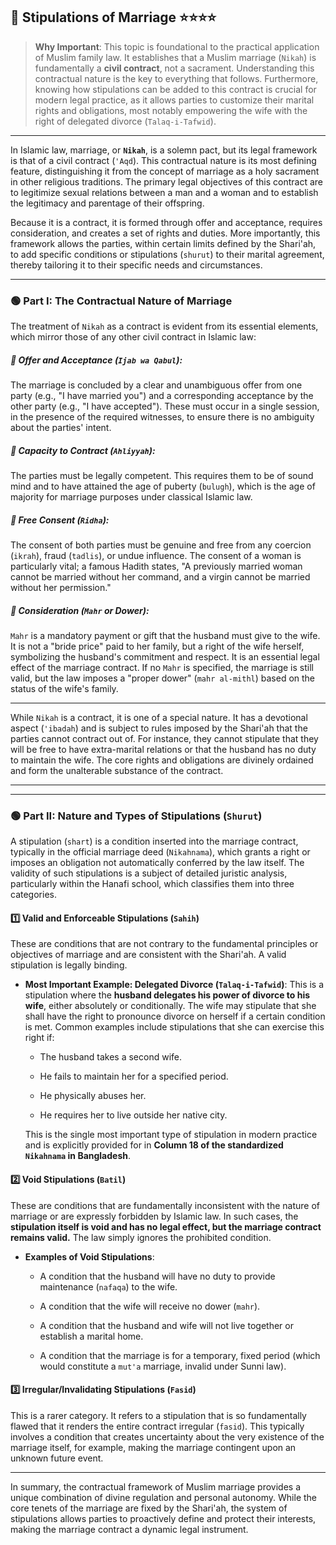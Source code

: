 ## 📌 Stipulations of Marriage ⭐⭐⭐⭐

>**Why Important**: This topic is foundational to the practical application of Muslim family law. It establishes that a Muslim marriage (`Nikah`) is fundamentally a **civil contract**, not a sacrament. Understanding this contractual nature is the key to everything that follows. Furthermore, knowing how stipulations can be added to this contract is crucial for modern legal practice, as it allows parties to customize their marital rights and obligations, most notably empowering the wife with the right of delegated divorce (`Talaq-i-Tafwid`).

---

In Islamic law, marriage, or **`Nikah`**, is a solemn pact, but its legal framework is that of a civil contract (`'Aqd`). This contractual nature is its most defining feature, distinguishing it from the concept of marriage as a holy sacrament in other religious traditions. The primary legal objectives of this contract are to legitimize sexual relations between a man and a woman and to establish the legitimacy and parentage of their offspring.

Because it is a contract, it is formed through offer and acceptance, requires consideration, and creates a set of rights and duties. More importantly, this framework allows the parties, within certain limits defined by the Shari'ah, to add specific conditions or stipulations (`shurut`) to their marital agreement, thereby tailoring it to their specific needs and circumstances.

---

### 🟢 Part I: The Contractual Nature of Marriage

The treatment of `Nikah` as a contract is evident from its essential elements, which mirror those of any other civil contract in Islamic law:

##### 💠 Offer and Acceptance (`Ijab wa Qabul`): 
The marriage is concluded by a clear and unambiguous offer from one party (e.g., "I have married you") and a corresponding acceptance by the other party (e.g., "I have accepted"). These must occur in a single session, in the presence of the required witnesses, to ensure there is no ambiguity about the parties' intent.
    
##### 💠 Capacity to Contract (`Ahliyyah`): 
The parties must be legally competent. This requires them to be of sound mind and to have attained the age of puberty (`bulugh`), which is the age of majority for marriage purposes under classical Islamic law.
    
##### 💠 Free Consent (`Ridha`): 
The consent of both parties must be genuine and free from any coercion (`ikrah`), fraud (`tadlis`), or undue influence. The consent of a woman is particularly vital; a famous Hadith states, "A previously married woman cannot be married without her command, and a virgin cannot be married without her permission."
    
##### 💠 Consideration (`Mahr` or Dower): 
`Mahr` is a mandatory payment or gift that the husband must give to the wife. It is not a "bride price" paid to her family, but a right of the wife herself, symbolizing the husband's commitment and respect. It is an essential legal effect of the marriage contract. If no `Mahr` is specified, the marriage is still valid, but the law imposes a "proper dower" (`mahr al-mithl`) based on the status of the wife's family.
    
---
While `Nikah` is a contract, it is one of a special nature. It has a devotional aspect (`'ibadah`) and is subject to rules imposed by the Shari'ah that the parties cannot contract out of. For instance, they cannot stipulate that they will be free to have extra-marital relations or that the husband has no duty to maintain the wife. The core rights and obligations are divinely ordained and form the unalterable substance of the contract.

---
---
### 🟢 Part II: Nature and Types of Stipulations (`Shurut`)

A stipulation (`shart`) is a condition inserted into the marriage contract, typically in the official marriage deed (`Nikahnama`), which grants a right or imposes an obligation not automatically conferred by the law itself. The validity of such stipulations is a subject of detailed juristic analysis, particularly within the Hanafi school, which classifies them into three categories.

#### 1️⃣ Valid and Enforceable Stipulations (`Sahih`)

These are conditions that are not contrary to the fundamental principles or objectives of marriage and are consistent with the Shari'ah. A valid stipulation is legally binding.

- **Most Important Example: Delegated Divorce (`Talaq-i-Tafwid`)**: This is a stipulation where the **husband delegates his power of divorce to his wife**, either absolutely or conditionally. The wife may stipulate that she shall have the right to pronounce divorce on herself if a certain condition is met. Common examples include stipulations that she can exercise this right if:
    
    - The husband takes a second wife.
        
    - He fails to maintain her for a specified period.
        
    - He physically abuses her.
        
    - He requires her to live outside her native city.
        
    
    This is the single most important type of stipulation in modern practice and is explicitly provided for in **Column 18 of the standardized `Nikahnama` in Bangladesh**.
    

#### 2️⃣ Void Stipulations (`Batil`)

These are conditions that are fundamentally inconsistent with the nature of marriage or are expressly forbidden by Islamic law. In such cases, the **stipulation itself is void and has no legal effect, but the marriage contract remains valid.** The law simply ignores the prohibited condition.

- **Examples of Void Stipulations**:
    
    - A condition that the husband will have no duty to provide maintenance (`nafaqa`) to the wife.
        
    - A condition that the wife will receive no dower (`mahr`).
        
    - A condition that the husband and wife will not live together or establish a marital home.
        
    - A condition that the marriage is for a temporary, fixed period (which would constitute a `mut'a` marriage, invalid under Sunni law).
        

#### 3️⃣ Irregular/Invalidating Stipulations (`Fasid`)

This is a rarer category. It refers to a stipulation that is so fundamentally flawed that it renders the entire contract irregular (`fasid`). This typically involves a condition that creates uncertainty about the very existence of the marriage itself, for example, making the marriage contingent upon an unknown future event.

---

In summary, the contractual framework of Muslim marriage provides a unique combination of divine regulation and personal autonomy. While the core tenets of the marriage are fixed by the Shari'ah, the system of stipulations allows parties to proactively define and protect their interests, making the marriage contract a dynamic legal instrument.